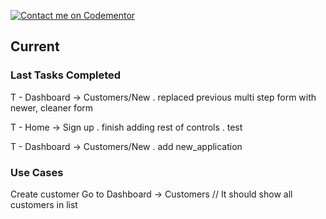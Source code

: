 [![Contact me on Codementor](https://www.codementor.io/m-badges/boonecabal/im-a-cm-b.svg)](https://www.codementor.io/@boonecabal?refer=badge)

## Current

### Last Tasks Completed
T - Dashboard -> Customers/New
. replaced previous multi step form with newer, cleaner form 

T - Home -> Sign up
. finish adding rest of controls
. test

T - Dashboard -> Customers/New
. add new_application

### Use Cases

Create customer
Go to Dashboard -> Customers
// It should show all customers in list
